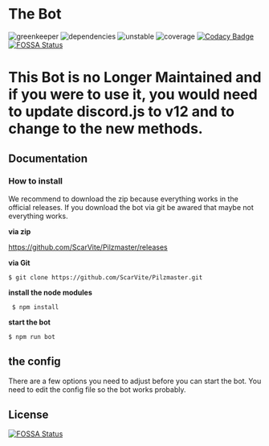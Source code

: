 # The Bot 
![greenkeeper](https://badges.greenkeeper.io/ScarVite/Pilzmaster.svg) ![dependencies](https://david-dm.org/ScarVite/Pilzmaster.svg) ![unstable](https://img.shields.io/badge/build-unstable-yellow) ![coverage](https://img.shields.io/badge/coverage-50%25-yellowgreen) [![Codacy Badge](https://api.codacy.com/project/badge/Grade/5a5701d787d149d2a55c08d048fa9599)](https://www.codacy.com/manual/ScarVite/Pilzmaster?utm_source=github.com&amp;utm_medium=referral&amp;utm_content=ScarVite/Pilzmaster&amp;utm_campaign=Badge_Grade) [![FOSSA Status](https://app.fossa.com/api/projects/git%2Bgithub.com%2FScarVite%2FPilzmaster.svg?type=shield)](https://app.fossa.com/projects/git%2Bgithub.com%2FScarVite%2FPilzmaster?ref=badge_shield)
<br>
<h1>This Bot is no Longer Maintained and if you were to use it, you would need to update discord.js to v12 and to change to the new methods.</h1>
<h2>Documentation</h2>
<h3>How to install</h3>
We recommend to download the zip because everything works in the official releases. If you download the bot via git be awared that maybe not everything works.
<br>

**via zip**

https://github.com/ScarVite/Pilzmaster/releases

**via Git**

`$ git clone https://github.com/ScarVite/Pilzmaster.git`

**install the node modules**

` $ npm install`

**start the bot** 

`$ npm run bot`

<h2>the config</h2>

There are a few options you need to adjust before you can start the bot. 
You need to edit the config file so the bot works probably.


## License
[![FOSSA Status](https://app.fossa.com/api/projects/git%2Bgithub.com%2FScarVite%2FPilzmaster.svg?type=large)](https://app.fossa.com/projects/git%2Bgithub.com%2FScarVite%2FPilzmaster?ref=badge_large)
